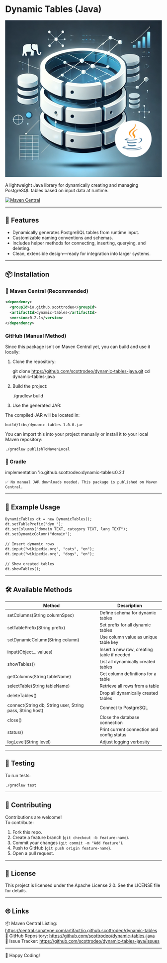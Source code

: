 # Dynamic Tables (Java)

![Dynamic Tables Preview](preview.png)

A lightweight Java library for dynamically creating and managing PostgreSQL tables based on input data at runtime.

[![Maven Central](https://img.shields.io/maven-central/v/io.github.scottrodeo/dynamic-tables.svg?label=Maven%20Central)](https://central.sonatype.com/artifact/io.github.scottrodeo/dynamic-tables)

---

## 🚀 Features

- Dynamically generates PostgreSQL tables from runtime input.
- Customizable naming conventions and schemas.
- Includes helper methods for connecting, inserting, querying, and deleting.
- Clean, extensible design—ready for integration into larger systems.

---

## 📦 Installation

### 🔗 Maven Central (Recommended)

```xml
<dependency>
  <groupId>io.github.scottrodeo</groupId>
  <artifactId>dynamic-tables</artifactId>
  <version>0.2.1</version>
</dependency>
```

### GitHub (Manual Method)

Since this package isn't on Maven Central yet, you can build and use it locally:

1. Clone the repository:

    git clone https://github.com/scottrodeo/dynamic-tables-java.git
    cd dynamic-tables-java

2. Build the project:

    ./gradlew build

3. Use the generated JAR:

The compiled JAR will be located in:

    build/libs/dynamic-tables-1.0.0.jar

You can import this into your project manually or install it to your local Maven repository:

    ./gradlew publishToMavenLocal


### 🧱 Gradle

implementation 'io.github.scottrodeo:dynamic-tables:0.2.1'

    ✅ No manual JAR downloads needed. This package is published on Maven Central.

---

## 📌 Example Usage

    DynamicTables dt = new DynamicTables();
    dt.setTablePrefix("dyn_");
    dt.setColumns("domain TEXT, category TEXT, lang TEXT");
    dt.setDynamicColumn("domain");

    // Insert dynamic rows
    dt.input("wikipedia.org", "cats", "en");
    dt.input("wikipedia.org", "dogs", "en");

    // Show created tables
    dt.showTables();

---

## 🛠️ Available Methods

| Method | Description |
|--------|-------------|
| setColumns(String columnSpec) | Define schema for dynamic tables |
| setTablePrefix(String prefix) | Set prefix for all dynamic tables |
| setDynamicColumn(String column) | Use column value as unique table key |
| input(Object... values) | Insert a new row, creating table if needed |
| showTables() | List all dynamically created tables |
| getColumns(String tableName) | Get column definitions for a table |
| selectTable(String tableName) | Retrieve all rows from a table |
| deleteTables() | Drop all dynamically created tables |
| connect(String db, String user, String pass, String host) | Connect to PostgreSQL |
| close() | Close the database connection |
| status() | Print current connection and config status |
| logLevel(String level) | Adjust logging verbosity |

---

## 🧪 Testing

To run tests:

    ./gradlew test

---

## 🤝 Contributing

Contributions are welcome!  
To contribute:

1. Fork this repo.
2. Create a feature branch (`git checkout -b feature-name`).
3. Commit your changes (`git commit -m "Add feature"`).
4. Push to GitHub (`git push origin feature-name`).
5. Open a pull request.

---

## 📄 License

This project is licensed under the Apache License 2.0. See the LICENSE file for details.

---

## 🌐 Links

📦 Maven Central Listing: https://central.sonatype.com/artifact/io.github.scottrodeo/dynamic-tables  
🔧 GitHub Repository: https://github.com/scottrodeo/dynamic-tables-java  
🐞 Issue Tracker: https://github.com/scottrodeo/dynamic-tables-java/issues  

---

🚀 Happy Coding!

